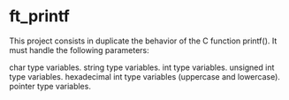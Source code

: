 # ft_printf
This project consists in duplicate the behavior of the C function printf(). It must handle the following parameters:

char type variables.
string type variables.
int type variables.
unsigned int type variables.
hexadecimal int type variables (uppercase and lowercase).
pointer type variables.
